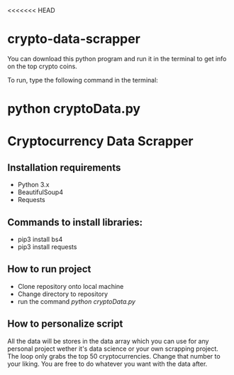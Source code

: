 <<<<<<< HEAD
# crypto-data-scrapper

You can download this python program and run it in the terminal to get info on the top crypto coins.

To run, type the following command in the terminal:

python cryptoData.py
=======
# Cryptocurrency Data Scrapper

## Installation requirements
* Python 3.x
* BeautifulSoup4
* Requests

## Commands to install libraries:
* pip3 install bs4
* pip3 install requests

## How to run project
* Clone repository onto local machine
* Change directory to repository
* run the command _python cryptoData.py_

## How to personalize script
All the data will be stores in the data array which you can use for any personal project wether it's data science or your own scrapping project.
The loop only grabs the top 50 cryptocurrencies. Change that number to your liking. You are free to do whatever you want with the data after.
